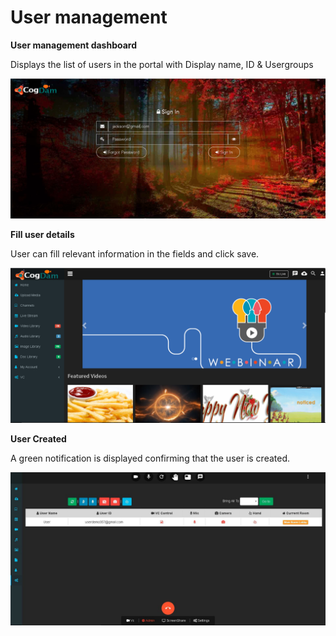 # User management

**User management dashboard**

Displays the list of users in the portal with Display name, ID & Usergroups

![](../../.gitbook/assets/image%20%28152%29.png)

**Fill user details**

User can fill relevant information in the fields and click save.

![](../../.gitbook/assets/image%20%2829%29.png)

**User Created**

A green notification is displayed confirming that the user is created.

![](../../.gitbook/assets/image%20%28151%29.png)

